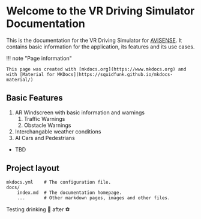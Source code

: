 # Welcome to the VR Driving Simulator Documentation

This is the documentation for the VR Driving Simulator for [AVISENSE](https://avisense.ai). It contains basic information for the application, its features and its use cases.

!!! note "Page information"

    This page was created with [mkdocs.org](https://www.mkdocs.org) and with [Material for MKDocs](https://squidfunk.github.io/mkdocs-material/)


## Basic Features

1. AR Windscreen with basic information and warnings
    1. Traffic Warnings
    2. Obstacle Warnings
2. Interchangable weather conditions
3. AI Cars and Pedestrians
* TBD

## Project layout

    mkdocs.yml    # The configuration file.
    docs/
        index.md  # The documentation homepage.
        ...       # Other markdown pages, images and other files.

Testing drinking :beers: after :soccer:
